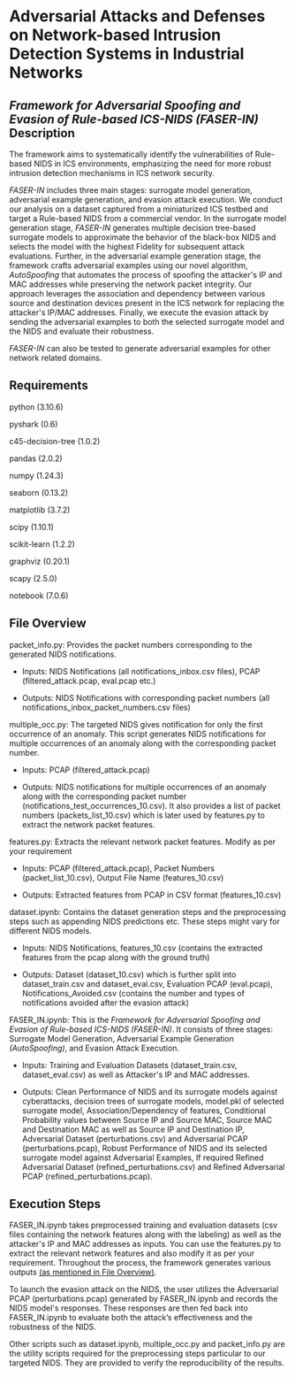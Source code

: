 # Adversarial Attacks and Defenses on Network-based Intrusion Detection Systems in Industrial Networks

## _Framework for Adversarial Spoofing and Evasion of Rule-based ICS-NIDS (FASER-IN)_ Description

The framework aims to systematically identify the vulnerabilities of Rule-based NIDS in ICS environments, emphasizing the need for more robust intrusion detection mechanisms in ICS network security.

_FASER-IN_ includes three main stages: surrogate model generation, adversarial example generation, and evasion attack execution. We conduct our analysis on a dataset captured from a miniaturized ICS testbed and target a Rule-based NIDS from a commercial vendor. In the surrogate model generation stage, _FASER-IN_ generates multiple decision tree-based surrogate models to approximate the behavior of the black-box NIDS and selects the model with the highest Fidelity for subsequent attack evaluations. Further, in the adversarial example generation stage, the framework crafts adversarial examples using our novel algorithm, _AutoSpoofing_ that automates the process of spoofing the attacker's IP and MAC addresses while preserving the network packet integrity. Our approach leverages the association and dependency between various source and destination devices present in the ICS network for replacing the attacker's IP/MAC addresses. Finally, we execute the evasion attack by sending the adversarial examples to both the selected surrogate model and the NIDS and evaluate their robustness. 

_FASER-IN_ can also be tested to generate adversarial examples for other network related domains.

## Requirements

python (3.10.6)

pyshark (0.6)

c45-decision-tree (1.0.2)

pandas (2.0.2)

numpy (1.24.3)

seaborn (0.13.2)

matplotlib (3.7.2)

scipy (1.10.1)

scikit-learn (1.2.2)

graphviz (0.20.1)

scapy (2.5.0)

notebook (7.0.6)

## File Overview

packet_info.py: Provides the packet numbers corresponding to the generated NIDS notifications.

- Inputs: NIDS Notifications (all notifications_inbox.csv files), PCAP (filtered_attack.pcap, eval.pcap etc.)

- Outputs: NIDS Notifications with corresponding packet numbers (all notifications_inbox_packet_numbers.csv files)

multiple_occ.py: The targeted NIDS gives notification for only the first occurrence of an anomaly. This script generates NIDS notifications for multiple occurrences of an anomaly along with the corresponding packet number.

- Inputs: PCAP (filtered_attack.pcap)

- Outputs: NIDS notifications for multiple occurrences of an anomaly along with the corresponding packet number (notifications_test_occurrences_10.csv). It also provides a list of packet numbers (packets_list_10.csv) which is later used by features.py to extract the network packet features. 

features.py: Extracts the relevant network packet features. Modify as per your requirement

- Inputs: PCAP (filtered_attack.pcap), Packet Numbers (packet_list_10.csv), Output File Name (features_10.csv)

- Outputs: Extracted features from PCAP in CSV format (features_10.csv)

dataset.ipynb: Contains the dataset generation steps and the preprocessing steps such as appending NIDS predictions etc. These steps might vary for different NIDS models.

- Inputs: NIDS Notifications, features_10.csv (contains the extracted features from the pcap along with the ground truth)

- Outputs: Dataset (dataset_10.csv) which is further split into dataset_train.csv and dataset_eval.csv, Evaluation PCAP (eval.pcap), Notifications_Avoided.csv (contains the number and types of notifications avoided after the evasion attack)

FASER_IN.ipynb: This is the _Framework for Adversarial Spoofing and Evasion of Rule-based ICS-NIDS (FASER-IN)_. It consists of three stages: Surrogate Model Generation, Adversarial Example Generation _(AutoSpoofing)_, and Evasion Attack Execution.

- Inputs: Training and Evaluation Datasets (dataset_train.csv, dataset_eval.csv) as well as Attacker's IP and MAC addresses.

- Outputs: Clean Performance of NIDS and its surrogate models against cyberattacks, decision trees of surrogate models, model.pkl of selected surrogate model, Association/Dependency of features, Conditional Probability values between Source IP and Source MAC, Source MAC and Destination MAC as well as Source IP and Destination IP, Adversarial Dataset (perturbations.csv) and Adversarial PCAP (perturbations.pcap), Robust Performance of NIDS and its selected surrogate model against Adversarial Examples, If required Refined Adversarial Dataset (refined_perturbations.csv) and Refined Adversarial PCAP (refined_perturbations.pcap).

## Execution Steps

FASER_IN.ipynb takes preprocessed training and evaluation datasets (csv files containing the network features along with the labeling) as well as the attacker's IP and MAC addresses as inputs. You can use the features.py to extract the relevant network features and also modify it as per your requirement. Throughout the process, the framework generates various outputs [(as mentioned in File Overview)](#file-overview). 

To launch the evasion attack on the NIDS, the user utilizes the Adversarial PCAP (perturbations.pcap) generated by FASER_IN.ipynb and records the NIDS model's responses. These responses are then fed back into FASER_IN.ipynb to evaluate both the attack’s effectiveness and the robustness of the NIDS.

Other scripts such as dataset.ipynb, multiple_occ.py and packet_info.py are the utility scripts required for the preprocessing steps particular to our targeted NIDS. They are provided to verify the reproducibility of the results.

